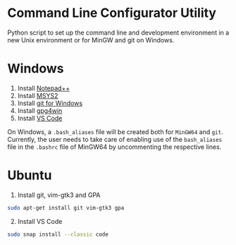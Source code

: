 # Command Line Configurator Utility

Python script to set up the command line and development environment in a new Unix environment or
for MinGW and git on Windows.

# Windows

1. Install [Notepad++](https://notepad-plus-plus.org/downloads/)
2. Install [MSYS2](https://www.msys2.org/)
3. Install [git for Windows](https://git-scm.com/download/win)
4. Install [gpg4win](https://www.gpg4win.org/)
5. Install [VS Code](https://code.visualstudio.com/)

On Windows, a `.bash_aliases` file will be created both for `MinGW64` and `git`.
Currently, the user needs to take care of enabling use of the `bash_aliases` file in the 
`.bashrc` file of MinGW64 by uncommenting the respective lines.

# Ubuntu


1. Install git, vim-gtk3 and GPA

```sh
sudo apt-get install git vim-gtk3 gpa
```

2. Install VS Code

```sh
sudo snap install --classic code
```
